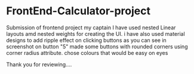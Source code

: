 # FrontEnd-Calculator-project
Submission of frontend project my captain
I have used nested Linear layouts amd nested weights for creating the UI.
i have also used material designs to add ripple effect on clicking buttons as you can see in screenshot on button "5" 
made some buttons with rounded corners using corner radius attribute.
chose colours that would be easy on eyes

Thank you for reviewing....

